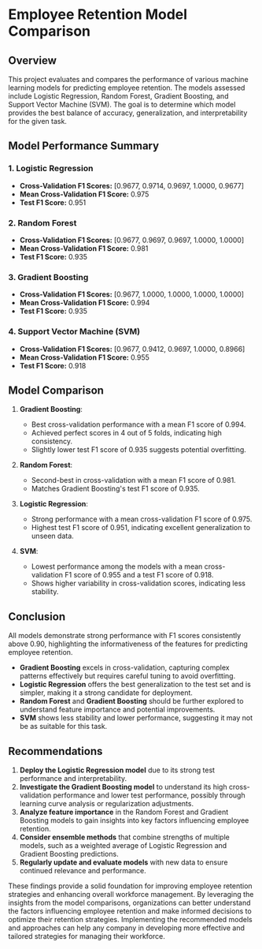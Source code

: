 # Employee Retention Model Comparison


## Overview

This project evaluates and compares the performance of various machine learning models for predicting employee retention. The models assessed include Logistic Regression, Random Forest, Gradient Boosting, and Support Vector Machine (SVM). The goal is to determine which model provides the best balance of accuracy, generalization, and interpretability for the given task.

## Model Performance Summary

### 1. Logistic Regression
- **Cross-Validation F1 Scores:** [0.9677, 0.9714, 0.9697, 1.0000, 0.9677]
- **Mean Cross-Validation F1 Score:** 0.975
- **Test F1 Score:** 0.951

### 2. Random Forest
- **Cross-Validation F1 Scores:** [0.9677, 0.9697, 0.9697, 1.0000, 1.0000]
- **Mean Cross-Validation F1 Score:** 0.981
- **Test F1 Score:** 0.935

### 3. Gradient Boosting
- **Cross-Validation F1 Scores:** [0.9677, 1.0000, 1.0000, 1.0000, 1.0000]
- **Mean Cross-Validation F1 Score:** 0.994
- **Test F1 Score:** 0.935

### 4. Support Vector Machine (SVM)
- **Cross-Validation F1 Scores:** [0.9677, 0.9412, 0.9697, 1.0000, 0.8966]
- **Mean Cross-Validation F1 Score:** 0.955
- **Test F1 Score:** 0.918

## Model Comparison

1. **Gradient Boosting**:
   - Best cross-validation performance with a mean F1 score of 0.994.
   - Achieved perfect scores in 4 out of 5 folds, indicating high consistency.
   - Slightly lower test F1 score of 0.935 suggests potential overfitting.

2. **Random Forest**:
   - Second-best in cross-validation with a mean F1 score of 0.981.
   - Matches Gradient Boosting's test F1 score of 0.935.

3. **Logistic Regression**:
   - Strong performance with a mean cross-validation F1 score of 0.975.
   - Highest test F1 score of 0.951, indicating excellent generalization to unseen data.

4. **SVM**:
   - Lowest performance among the models with a mean cross-validation F1 score of 0.955 and a test F1 score of 0.918.
   - Shows higher variability in cross-validation scores, indicating less stability.

## Conclusion

All models demonstrate strong performance with F1 scores consistently above 0.90, highlighting the informativeness of the features for predicting employee retention.

- **Gradient Boosting** excels in cross-validation, capturing complex patterns effectively but requires careful tuning to avoid overfitting.
- **Logistic Regression** offers the best generalization to the test set and is simpler, making it a strong candidate for deployment.
- **Random Forest** and **Gradient Boosting** should be further explored to understand feature importance and potential improvements.
- **SVM** shows less stability and lower performance, suggesting it may not be as suitable for this task.

## Recommendations

1. **Deploy the Logistic Regression model** due to its strong test performance and interpretability.
2. **Investigate the Gradient Boosting model** to understand its high cross-validation performance and lower test performance, possibly through learning curve analysis or regularization adjustments.
3. **Analyze feature importance** in the Random Forest and Gradient Boosting models to gain insights into key factors influencing employee retention.
4. **Consider ensemble methods** that combine strengths of multiple models, such as a weighted average of Logistic Regression and Gradient Boosting predictions.
5. **Regularly update and evaluate models** with new data to ensure continued relevance and performance.

These findings provide a solid foundation for improving employee retention strategies and enhancing overall workforce management. 
By leveraging the insights from the model comparisons, organizations can better understand the factors influencing employee retention and make informed decisions to optimize their retention strategies. 
Implementing the recommended models and approaches can help any company in developing more effective and tailored strategies for managing their workforce.

